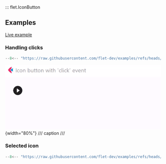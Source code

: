 ::: flet.IconButton

## Examples

[Live example](https://flet-controls-gallery.fly.dev/buttons/iconbutton)

### Handling clicks

```python
--8<-- "https://raw.githubusercontent.com/flet-dev/examples/refs/heads/v1-docs/python/controls/icon-button/handling-clicks.py"
```

![handling-clicks](https://raw.githubusercontent.com/flet-dev/examples/v1-docs/python/controls/icon-button/media/handling-clicks.gif){width="80%"}
/// caption
///

### Selected icon

```python
--8<-- "https://raw.githubusercontent.com/flet-dev/examples/refs/heads/v1-docs/python/controls/icon-button/selected-icon.py"
```
